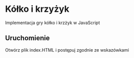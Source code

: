 
# Kółko i krzyżyk
Implementacja gry kółko i krzżyk w JavaScript

## Uruchomienie
Otwórz plik index.HTML i postępuj zgodnie ze wskazówkami
